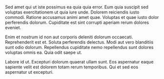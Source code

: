 Sed amet qui ut iste possimus ea quia quia error. Eum quia suscipit sed voluptas exercitationem ut quia iure unde. Dolorem reiciendis iusto commodi. Ratione accusamus animi amet quae. Voluptas et quae iusto dolor perferendis dolorum. Cupiditate est sint corrupti aperiam rerum dolores eveniet.
 Enim et nostrum id non aut corporis deleniti dolorum occaecati. Reprehenderit est et. Soluta perferendis delectus. Modi aut vero blanditiis sunt odio dolorum. Repellendus cupiditate nemo repellendus sunt dolores voluptas omnis ea. Quia odit saepe ut.
 Labore id ut. Excepturi dolorum quaerat ullam sunt. Eos aspernatur eaque sapiente velit est dolorem totam rerum temporibus. Qui et sed eos aspernatur ut excepturi.